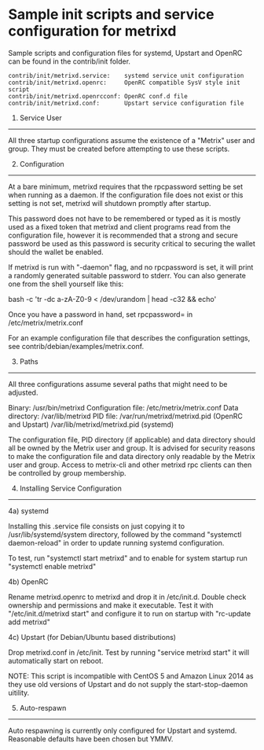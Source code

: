 Sample init scripts and service configuration for metrixd
==========================================================

Sample scripts and configuration files for systemd, Upstart and OpenRC
can be found in the contrib/init folder.

    contrib/init/metrixd.service:    systemd service unit configuration
    contrib/init/metrixd.openrc:     OpenRC compatible SysV style init script
    contrib/init/metrixd.openrcconf: OpenRC conf.d file
    contrib/init/metrixd.conf:       Upstart service configuration file

1. Service User
---------------------------------

All three startup configurations assume the existence of a "Metrix" user
and group.  They must be created before attempting to use these scripts.

2. Configuration
---------------------------------

At a bare minimum, metrixd requires that the rpcpassword setting be set
when running as a daemon.  If the configuration file does not exist or this
setting is not set, metrixd will shutdown promptly after startup.

This password does not have to be remembered or typed as it is mostly used
as a fixed token that metrixd and client programs read from the configuration
file, however it is recommended that a strong and secure password be used
as this password is security critical to securing the wallet should the
wallet be enabled.

If metrixd is run with "-daemon" flag, and no rpcpassword is set, it will
print a randomly generated suitable password to stderr.  You can also
generate one from the shell yourself like this:

bash -c 'tr -dc a-zA-Z0-9 < /dev/urandom | head -c32 && echo'

Once you have a password in hand, set rpcpassword= in /etc/metrix/metrix.conf

For an example configuration file that describes the configuration settings, 
see contrib/debian/examples/metrix.conf.

3. Paths
---------------------------------

All three configurations assume several paths that might need to be adjusted.

Binary:              /usr/bin/metrixd
Configuration file:  /etc/metrix/metrix.conf
Data directory:      /var/lib/metrixd
PID file:            /var/run/metrixd/metrixd.pid (OpenRC and Upstart)
                     /var/lib/metrixd/metrixd.pid (systemd)

The configuration file, PID directory (if applicable) and data directory
should all be owned by the Metrix user and group.  It is advised for security
reasons to make the configuration file and data directory only readable by the
Metrix user and group.  Access to metrix-cli and other metrixd rpc clients
can then be controlled by group membership.

4. Installing Service Configuration
-----------------------------------

4a) systemd

Installing this .service file consists on just copying it to
/usr/lib/systemd/system directory, followed by the command
"systemctl daemon-reload" in order to update running systemd configuration.

To test, run "systemctl start metrixd" and to enable for system startup run
"systemctl enable metrixd"

4b) OpenRC

Rename metrixd.openrc to metrixd and drop it in /etc/init.d.  Double
check ownership and permissions and make it executable.  Test it with
"/etc/init.d/metrixd start" and configure it to run on startup with
"rc-update add metrixd"

4c) Upstart (for Debian/Ubuntu based distributions)

Drop metrixd.conf in /etc/init.  Test by running "service metrixd start"
it will automatically start on reboot.

NOTE: This script is incompatible with CentOS 5 and Amazon Linux 2014 as they
use old versions of Upstart and do not supply the start-stop-daemon uitility.

5. Auto-respawn
-----------------------------------

Auto respawning is currently only configured for Upstart and systemd.
Reasonable defaults have been chosen but YMMV.